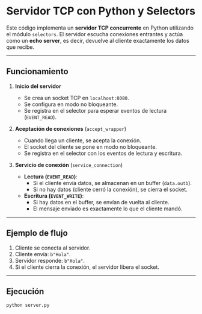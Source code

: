 # Servidor TCP con Python y Selectors

Este código implementa un **servidor TCP concurrente** en Python utilizando el módulo
`selectors`. El servidor escucha conexiones entrantes y actúa como un **echo server**, es
decir, devuelve al cliente exactamente los datos que recibe.

---

## Funcionamiento

1. **Inicio del servidor**  
   - Se crea un socket TCP en `localhost:8080`.  
   - Se configura en modo no bloqueante.  
   - Se registra en el selector para esperar eventos de lectura (`EVENT_READ`).

2. **Aceptación de conexiones** (`accept_wrapper`)  
   - Cuando llega un cliente, se acepta la conexión.  
   - El socket del cliente se pone en modo no bloqueante.  
   - Se registra en el selector con los eventos de lectura y escritura.  

3. **Servicio de conexión** (`service_connection`)  
   - **Lectura (`EVENT_READ`)**:  
     - Si el cliente envía datos, se almacenan en un buffer (`data.outb`).  
     - Si no hay datos (cliente cerró la conexión), se cierra el socket.  
   - **Escritura (`EVENT_WRITE`)**:  
     - Si hay datos en el buffer, se envían de vuelta al cliente.  
     - El mensaje enviado es exactamente lo que el cliente mandó.  

---

## Ejemplo de flujo

1. Cliente se conecta al servidor.  
2. Cliente envía: `b"Hola"`.  
3. Servidor responde: `b"Hola"`.  
4. Si el cliente cierra la conexión, el servidor libera el socket.  

---

## Ejecución

```bash
python server.py

